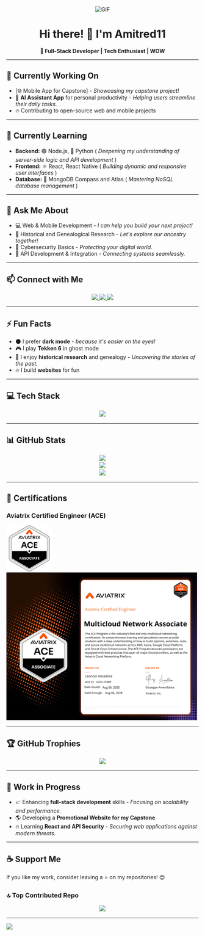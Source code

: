 <p align="center">
  <img src="https://raw.githubusercontent.com/Amitred11/Amitred11/master/f5f27448c036af645c27467c789ad759.gif" alt="GIF" width="750">
</p>

<h1 align="center">Hi there! 👋 I'm Amitred11</h1>

<p align="center"><b>🚀 Full-Stack Developer | Tech Enthusiast | WOW</b></p>

---

## 🔭 Currently Working On
- [🌐 Mobile App for Capstone] - *Showcasing my capstone project!*
- 📅 **AI Assistant App** for personal productivity - *Helping users streamline their daily tasks.*
- 🔥 Contributing to open-source web and mobile projects

---

## 🌱 Currently Learning
- **Backend:** 🟢 Node.js, 🐍 Python ( *Deepening my understanding of server-side logic and API development* )
- **Frontend:** ⚛️ React, React Native ( *Building dynamic and responsive user interfaces* )
- **Database:** 🍃 MongoDB Compass and Atlas ( *Mastering NoSQL database management* )

---

## 💬 Ask Me About
- 💻 Web & Mobile Development - *I can help you build your next project!*
- 📜 Historical and Genealogical Research - *Let's explore our ancestry together!*
- 🔐 Cybersecurity Basics - *Protecting your digital world.*
- 🔗 API Development & Integration - *Connecting systems seamlessly.*

---

## 📫 Connect with Me
<p align="center">
  <a href="https://www.linkedin.com/in/amadore-iii-leoncio-d-011841328/">
    <img src="https://img.shields.io/badge/LinkedIn-blue?logo=linkedin&style=for-the-badge" />
  </a>
  <a href="https://www.facebook.com/leoncio.amadoreiii/">
    <img src="https://img.shields.io/badge/Facebook-blue?logo=facebook&style=for-the-badge" />
  </a>
  <a href="https://github.com/Amitred11">
    <img src="https://img.shields.io/badge/GitHub-181717?logo=github&style=for-the-badge" />
  </a>
</p>

---

## ⚡ Fun Facts
- 🌑 I prefer **dark mode** - *because it's easier on the eyes!*
- 🎮 I play **Tekken 6** in ghost mode
- 📖 I enjoy **historical research** and genealogy - *Uncovering the stories of the past.*
- 🔥 I build **websites** for fun

---

## 💻 Tech Stack
<p align="center">
  <img src="https://skillicons.dev/icons?i=c,cpp,cs,java,js,html,python,php,powershell,react,nodejs,express,mongodb,mysql,firebase,git,github,arduino&theme=dark" />
</p>

---

## 📊 GitHub Stats
<p align="center">
  <img src="https://github-readme-stats.vercel.app/api?username=Amitred11&show_icons=true&theme=dark&hide_border=true" />
  <br />
  <img src="https://github-readme-stats.vercel.app/api/top-langs/?username=Amitred11&layout=compact&theme=dark&hide_border=true" />
  <br />
  <img src="https://streak-stats.demolab.com?user=Amitred11&theme=dark&hide_border=true&date_format=j%20M%5B%20Y%5D" />
</p>

---

## 🏅 Certifications

### Aviatrix Certified Engineer (ACE)
<img src="blob.png" alt="Aviatrix Badge" width="120">
<br>
<img src="MultiCloudNetwork.newlogo20250809-33-703qqw-1.png" alt="Aviatrix Certificate" width="500">

---

## 🏆 GitHub Trophies
<p align="center">
  <img src="https://github-profile-trophy.vercel.app/?username=Amitred11&theme=darkhub&column=7" />
</p>

---

## 🚀 Work in Progress
- 📈 Enhancing **full-stack development** skills - *Focusing on scalability and performance.*
- 🌎 Developing a **Promotional Website for my Capstone**
- 🔥 Learning **React and API Security** - *Securing web applications against modern threats.*

---

## ☕ Support Me
If you like my work, consider leaving a ⭐ on my repositories! 😊

### 🔝 Top Contributed Repo
<p align="center">
  <img src="https://github-contributor-stats.vercel.app/api?username=Amitred11&limit=5&theme=dark&combine_all_yearly_contributions=true" />
</p>

---
[![](https://visitcount.itsvg.in/api?id=Amitred11&icon=2&color=1)](https://visitcount.itsvg.in)
